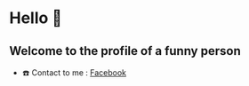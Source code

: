 # Hello 👋
## Welcome to the profile of a funny person
- ☎️ Contact to me : [Facebook](https://www.facebook.com/Manh.Polite)
